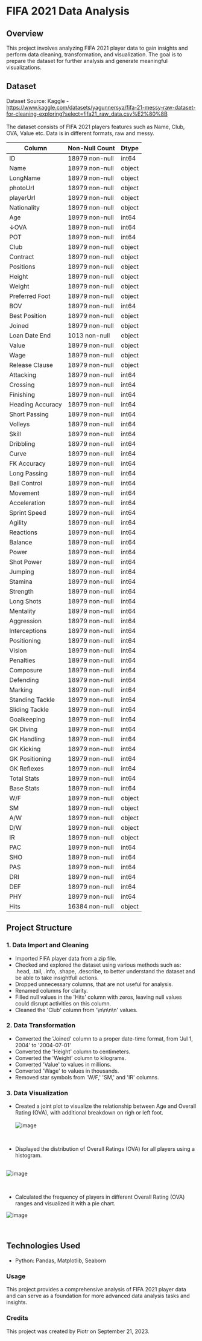 # FIFA 2021 Data Analysis
## Overview
This project involves analyzing FIFA 2021 player data to gain insights and perform data cleaning, transformation, and visualization. The goal is to prepare the dataset for further analysis and generate meaningful visualizations.
## Dataset
Dataset Source: Kaggle - <br>
https://www.kaggle.com/datasets/yagunnersya/fifa-21-messy-raw-dataset-for-cleaning-exploring?select=fifa21_raw_data.csv%E2%80%8B <br> <br>
The dataset consists of FIFA 2021 players features such as Name, Club, OVA, Value etc. Data is in different formats, raw and messy.

| Column            | Non-Null Count | Dtype   |
| ----------------- | --------------- | ------- |
| ID                | 18979 non-null | int64   |
| Name              | 18979 non-null | object  |
| LongName          | 18979 non-null | object  |
| photoUrl          | 18979 non-null | object  |
| playerUrl         | 18979 non-null | object  |
| Nationality       | 18979 non-null | object  |
| Age               | 18979 non-null | int64   |
| ↓OVA              | 18979 non-null | int64   |
| POT               | 18979 non-null | int64   |
| Club              | 18979 non-null | object  |
| Contract          | 18979 non-null | object  |
| Positions         | 18979 non-null | object  |
| Height            | 18979 non-null | object  |
| Weight            | 18979 non-null | object  |
| Preferred Foot    | 18979 non-null | object  |
| BOV               | 18979 non-null | int64   |
| Best Position     | 18979 non-null | object  |
| Joined            | 18979 non-null | object  |
| Loan Date End     | 1013 non-null  | object  |
| Value             | 18979 non-null | object  |
| Wage              | 18979 non-null | object  |
| Release Clause    | 18979 non-null | object  |
| Attacking         | 18979 non-null | int64   |
| Crossing          | 18979 non-null | int64   |
| Finishing         | 18979 non-null | int64   |
| Heading Accuracy  | 18979 non-null | int64   |
| Short Passing     | 18979 non-null | int64   |
| Volleys           | 18979 non-null | int64   |
| Skill             | 18979 non-null | int64   |
| Dribbling         | 18979 non-null | int64   |
| Curve             | 18979 non-null | int64   |
| FK Accuracy       | 18979 non-null | int64   |
| Long Passing      | 18979 non-null | int64   |
| Ball Control      | 18979 non-null | int64   |
| Movement          | 18979 non-null | int64   |
| Acceleration      | 18979 non-null | int64   |
| Sprint Speed      | 18979 non-null | int64   |
| Agility           | 18979 non-null | int64   |
| Reactions         | 18979 non-null | int64   |
| Balance           | 18979 non-null | int64   |
| Power             | 18979 non-null | int64   |
| Shot Power        | 18979 non-null | int64   |
| Jumping           | 18979 non-null | int64   |
| Stamina           | 18979 non-null | int64   |
| Strength          | 18979 non-null | int64   |
| Long Shots        | 18979 non-null | int64   |
| Mentality         | 18979 non-null | int64   |
| Aggression        | 18979 non-null | int64   |
| Interceptions     | 18979 non-null | int64   |
| Positioning       | 18979 non-null | int64   |
| Vision            | 18979 non-null | int64   |
| Penalties         | 18979 non-null | int64   |
| Composure         | 18979 non-null | int64   |
| Defending         | 18979 non-null | int64   |
| Marking           | 18979 non-null | int64   |
| Standing Tackle   | 18979 non-null | int64   |
| Sliding Tackle    | 18979 non-null | int64   |
| Goalkeeping       | 18979 non-null | int64   |
| GK Diving         | 18979 non-null | int64   |
| GK Handling       | 18979 non-null | int64   |
| GK Kicking        | 18979 non-null | int64   |
| GK Positioning    | 18979 non-null | int64   |
| GK Reflexes       | 18979 non-null | int64   |
| Total Stats       | 18979 non-null | int64   |
| Base Stats        | 18979 non-null | int64   |
| W/F               | 18979 non-null | object  |
| SM                | 18979 non-null | object  |
| A/W               | 18979 non-null | object  |
| D/W               | 18979 non-null | object  |
| IR                | 18979 non-null | object  |
| PAC               | 18979 non-null | int64   |
| SHO               | 18979 non-null | int64   |
| PAS               | 18979 non-null | int64   |
| DRI               | 18979 non-null | int64   |
| DEF               | 18979 non-null | int64   |
| PHY               | 18979 non-null | int64   |
| Hits              | 16384 non-null | object  |


## Project Structure
### 1. Data Import and Cleaning
- Imported FIFA player data from a zip file.
- Checked and explored the dataset using various methods such as: .head, .tail, .info, .shape, .describe, to better understand the dataset and be able to take insightfull actions. 
- Dropped unnecessary columns, that are not useful for analysis.
- Renamed columns for clarity.
- Filled null values in the 'Hits' column with zeros, leaving null values could disrupt activities on this column.
- Cleaned the 'Club' column from '\n\n\n\n' values. 
### 2. Data Transformation
- Converted the 'Joined' column to a proper date-time format, from 'Jul 1, 2004' to '2004-07-01'
- Converted the 'Height' column to centimeters.
- Converted the 'Weight' column to kilograms.
- Converted 'Value' to values in millions.
- Converted 'Wage' to values in thousands.
- Removed star symbols from 'W/F,' 'SM,' and 'IR' columns.
### 3. Data Visualization
- Created a joint plot to visualize the relationship between Age and Overall Rating (OVA), with additional breakdown on righ or left foot. <br><br>
  ![image](https://github.com/Mazur-Piotr/FIFA2021_Data_Cleaning-Portfolio_Project/assets/138219323/65419315-0df6-4037-b128-376730bd59b0)
<br>

- Displayed the distribution of Overall Ratings (OVA) for all players using a histogram. <br><br>

![image](https://github.com/Mazur-Piotr/FIFA2021_Data_Cleaning-Portfolio_Project/assets/138219323/6ced9a39-642d-48fb-9905-18cecfb34034)

<br>  

- Calculated the frequency of players in different Overall Rating (OVA) ranges and visualized it with a pie chart. <br>

![image](https://github.com/Mazur-Piotr/FIFA2021_Data_Cleaning-Portfolio_Project/assets/138219323/34bdfd53-b8bf-4b23-a0ae-8237222044ca)

<br>

## Technologies Used
- Python: Pandas, Matplotlib, Seaborn

### Usage
This project provides a comprehensive analysis of FIFA 2021 player data and can serve as a foundation for more advanced data analysis tasks and insights.

### Credits
This project was created by Piotr on September 21, 2023.
